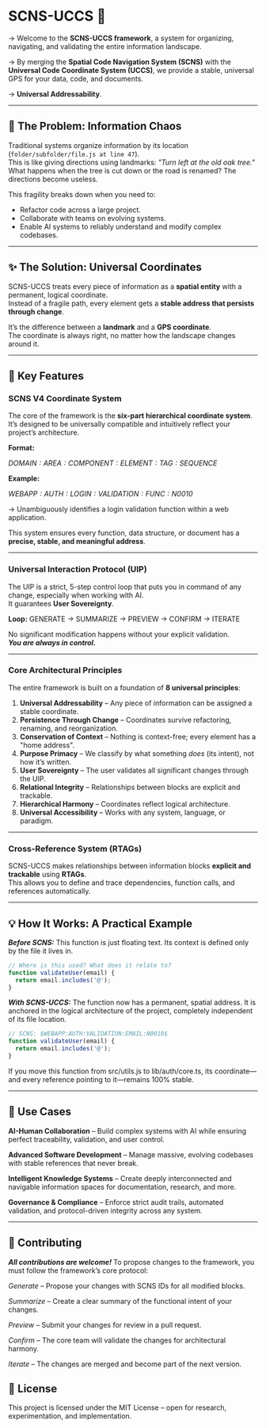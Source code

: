 # SCNS-UCCS 🚀

->  Welcome to the **SCNS-UCCS framework**, a  system for organizing, navigating, and validating the entire information           landscape. 


->  By merging the **Spatial Code Navigation System (SCNS)** with the **Universal Code Coordinate System (UCCS)**, we provide a stable,        universal GPS for your data, code, and documents.

->  **Universal Addressability**.

---

## 🎯 The Problem: Information Chaos

Traditional systems organize information by its location (`folder/subfolder/file.js at line 47`).  
This is like giving directions using landmarks: *"Turn left at the old oak tree."*  
What happens when the tree is cut down or the road is renamed? The directions become useless.

This fragility breaks down when you need to:

- Refactor code across a large project.
- Collaborate with teams on evolving systems.
- Enable AI systems to reliably understand and modify complex codebases.

---

## ✨ The Solution: Universal Coordinates

SCNS-UCCS treats every piece of information as a **spatial entity** with a permanent, logical coordinate.  
Instead of a fragile path, every element gets a **stable address that persists through change**.

It’s the difference between a **landmark** and a **GPS coordinate**.  
The coordinate is always right, no matter how the landscape changes around it.

---

## 🔑 Key Features

### **SCNS V4 Coordinate System**
The core of the framework is the **six-part hierarchical coordinate system**.  
It’s designed to be universally compatible and intuitively reflect your project’s architecture.

**Format:**

*$DOMAIN:AREA:COMPONENT:ELEMENT:TAG:SEQUENCE$*

**Example:**

*$WEBAPP:AUTH:LOGIN:VALIDATION:FUNC:N0010$*

→ Unambiguously identifies a login validation function within a web application.

This system ensures every function, data structure, or document has a **precise, stable, and meaningful address**.

---

### **Universal Interaction Protocol (UIP)**

The UIP is a strict, 5-step control loop that puts you in command of any change, especially when working with AI.  
It guarantees **User Sovereignty**.

**Loop:**
GENERATE → SUMMARIZE → PREVIEW → CONFIRM → ITERATE

No significant modification happens without your explicit validation.  
***You are always in control.***

---
### **Core Architectural Principles**
The entire framework is built on a foundation of **8 universal principles**:

1. **Universal Addressability** – Any piece of information can be assigned a stable coordinate.  
2. **Persistence Through Change** – Coordinates survive refactoring, renaming, and reorganization.  
3. **Conservation of Context** – Nothing is context-free; every element has a "home address".  
4. **Purpose Primacy** – We classify by what something *does* (its intent), not how it’s written.  
5. **User Sovereignty** – The user validates all significant changes through the UIP.  
6. **Relational Integrity** – Relationships between blocks are explicit and trackable.  
7. **Hierarchical Harmony** – Coordinates reflect logical architecture.  
8. **Universal Accessibility** – Works with any system, language, or paradigm.  

---

### **Cross-Reference System (RTAGs)**
SCNS-UCCS makes relationships between information blocks **explicit and trackable** using **RTAGs**.  
This allows you to define and trace dependencies, function calls, and references automatically.

---

## 💡 How It Works: A Practical Example

***Before SCNS:***
This function is just floating text. Its context is defined only by the file it lives in.

```javascript
// Where is this used? What does it relate to?
function validateUser(email) {
  return email.includes('@');
}
```
***With SCNS-UCCS:***
The function now has a permanent, spatial address.
It is anchored in the logical architecture of the project, completely independent of its file location.

```javascript
// SCNS: $WEBAPP:AUTH:VALIDATION:EMAIL:N0010$
function validateUser(email) {
  return email.includes('@');
}
```

If you move this function from src/utils.js to lib/auth/core.ts, its coordinate—and every reference pointing to it—remains 100% stable.

---
## 🚀 Use Cases

**AI-Human Collaboration** – Build complex systems with AI while ensuring perfect traceability, validation, and user control.

**Advanced Software Development** – Manage massive, evolving codebases with stable references that never break.

**Intelligent Knowledge Systems** – Create deeply interconnected and navigable information spaces for documentation, research, and more.

**Governance & Compliance** – Enforce strict audit trails, automated validation, and protocol-driven integrity across any system.

---

## 🤝 Contributing

***All contributions are welcome!***
To propose changes to the framework, you must follow the framework’s core protocol:

*Generate* – Propose your changes with SCNS IDs for all modified blocks.

*Summarize* – Create a clear summary of the functional intent of your changes.

*Preview* – Submit your changes for review in a pull request.

*Confirm* – The core team will validate the changes for architectural harmony.

*Iterate* – The changes are merged and become part of the next version.

## 📜 License

This project is licensed under the MIT License – open for research, experimentation, and implementation.

